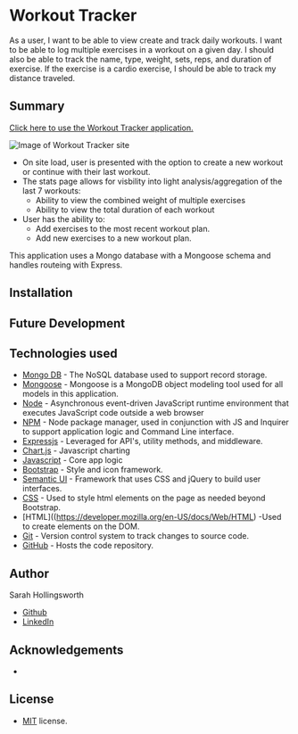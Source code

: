 # Workout Tracker
As a user, I want to be able to view create and track daily workouts. I want to be able to log multiple exercises in a workout on a given day. I should also be able to track the name, type, weight, sets, reps, and duration of exercise. If the exercise is a cardio exercise, I should be able to track my distance traveled.



## Summary
[Click here to use the Workout Tracker application.](https://workout-tracker-211115.herokuapp.com/)

![Image of Workout Tracker site](./somefile "screenshot of web development portfolio")

* On site load, user is presented with the option to create a new workout or continue with their last workout.
* The stats page allows for visbility into light analysis/aggregation of the last 7 workouts:
  * Ability to view the combined weight of multiple exercises 
  * Ability to view the total duration of each workout
* User has the ability to:
  * Add exercises to the most recent workout plan.
  * Add new exercises to a new workout plan.

This application uses a Mongo database with a Mongoose schema and handles routeing with Express.

## Installation

## Future Development

## Technologies used
* [Mongo DB](https://www.mongodb.com/) - The NoSQL database used to support record storage.
* [Mongoose](https://www.npmjs.com/package/mongoose) - Mongoose is a MongoDB object modeling tool used for all models in this application.
* [Node](https://nodejs.org/en/) - Asynchronous event-driven JavaScript runtime environment that executes JavaScript code outside a web browser
* [NPM](https://www.npmjs.com/) - Node package manager, used in conjunction with JS and Inquirer to support application logic and Command Line interface.
* [Expressjs](https://expressjs.com/) - Leveraged for API's, utility methods, and middleware.
* [Chart.js](https://www.chartjs.org/) - Javascript charting
* [Javascript](https://developer.mozilla.org/en-US/docs/Web/javascript) - Core app logic
* [Bootstrap](https://getbootstrap.com/docs/5.0/getting-started/introduction/) - Style and icon framework.
* [Semantic UI](https://semantic-ui.com/) - Framework that uses CSS and jQuery to build user interfaces.
* [CSS](https://devdocs.io/css/) - Used to style html elements on the page as needed beyond Bootstrap.
* [HTML]((https://developer.mozilla.org/en-US/docs/Web/HTML) -Used to create elements on the DOM.
* [Git](https://git-scm.com/doc) - Version control system to track changes to source code.
* [GitHub](https://docs.github.com/en) - Hosts the code repository.

## Author
Sarah Hollingsworth
* [Github](https://github.com/sahhollingsworth)
* [LinkedIn](https://www.linkedin.com/in/sarahhollingsworth/)

## Acknowledgements
* 

## License
* [MIT](https://opensource.org/licenses/MIT) license.